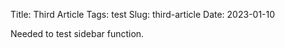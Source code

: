 Title: Third Article
Tags: test
Slug: third-article
Date: 2023-01-10

Needed to test sidebar function.